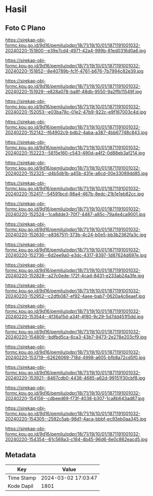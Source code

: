 # Hasil

## Foto C Plano

https://sirekap-obj-formc.kpu.go.id/9d16/pemilu/pdpr/18/71/19/10/01/1871191001032-20240220-151800--e39e7cd4-4971-42a4-999b-81ed0316d0a6.jpg

https://sirekap-obj-formc.kpu.go.id/9d16/pemilu/pdpr/18/71/19/10/01/1871191001032-20240220-151852--8e40789b-fc1f-4761-b676-7b7994c82e39.jpg

https://sirekap-obj-formc.kpu.go.id/9d16/pemilu/pdpr/18/71/19/10/01/1871191001032-20240220-151929--e828a078-ba8f-48db-9550-9a2ffb11549f.jpg

https://sirekap-obj-formc.kpu.go.id/9d16/pemilu/pdpr/18/71/19/10/01/1871191001032-20240220-152053--e03ba78c-01e2-47b9-922c-e9f167003c4d.jpg

https://sirekap-obj-formc.kpu.go.id/9d16/pemilu/pdpr/18/71/19/10/01/1871191001032-20240220-152142--f64902c9-bdb2-4aba-a387-4bb67748c843.jpg

https://sirekap-obj-formc.kpu.go.id/9d16/pemilu/pdpr/18/71/19/10/01/1871191001032-20240220-152223--5815e160-c543-490d-a4f2-0d88eb3af214.jpg

https://sirekap-obj-formc.kpu.go.id/9d16/pemilu/pdpr/18/71/19/10/01/1871191001032-20240220-152325--d4b5db1b-a45b-431e-a6cd-00e33089dd85.jpg

https://sirekap-obj-formc.kpu.go.id/9d16/pemilu/pdpr/18/71/19/10/01/1871191001032-20240220-152417--54591bcd-98a4-467b-8edc-21b1e1eb82cc.jpg

https://sirekap-obj-formc.kpu.go.id/9d16/pemilu/pdpr/18/71/19/10/01/1871191001032-20240220-152524--1ca8dde3-70f7-4487-a85c-79a4e4ca9001.jpg

https://sirekap-obj-formc.kpu.go.id/9d16/pemilu/pdpr/18/71/19/10/01/1871191001032-20240220-152630--e8367511-373b-4c24-b0e5-bb3b2362fa3c.jpg

https://sirekap-obj-formc.kpu.go.id/9d16/pemilu/pdpr/18/71/19/10/01/1871191001032-20240220-152736--6d2ee9a0-e3dc-4317-8397-1d87624d697e.jpg

https://sirekap-obj-formc.kpu.go.id/9d16/pemilu/pdpr/18/71/19/10/01/1871191001032-20240220-152828--a27c0ede-172f-4cad-8431-e233ab24a3fe.jpg

https://sirekap-obj-formc.kpu.go.id/9d16/pemilu/pdpr/18/71/19/10/01/1871191001032-20240220-152952--c2dfb087-ef92-4aee-bab7-0620a4c6eaef.jpg

https://sirekap-obj-formc.kpu.go.id/9d16/pemilu/pdpr/18/71/19/10/01/1871191001032-20240220-153544--4f36a15d-a34f-4f80-9c29-5d7dd451f5dd.jpg

https://sirekap-obj-formc.kpu.go.id/9d16/pemilu/pdpr/18/71/19/10/01/1871191001032-20240220-154809--bdfbd5ca-6ca3-43b7-9473-2e278e203cf9.jpg

https://sirekap-obj-formc.kpu.go.id/9d16/pemilu/pdpr/18/71/19/10/01/1871191001032-20240220-153719--62626069-718d-4998-a605-bfb8a72cd5f0.jpg

https://sirekap-obj-formc.kpu.go.id/9d16/pemilu/pdpr/18/71/19/10/01/1871191001032-20240220-153921--8467cdb0-4438-4685-a62d-99151f30cbf8.jpg

https://sirekap-obj-formc.kpu.go.id/9d16/pemilu/pdpr/18/71/19/10/01/1871191001032-20240220-154156--cdbeed69-f73f-4038-b307-1ca8b643ad87.jpg

https://sirekap-obj-formc.kpu.go.id/9d16/pemilu/pdpr/18/71/19/10/01/1871191001032-20240220-154305--2592c5ab-98d1-4aca-bbbf-ec93eb0aa345.jpg

https://sirekap-obj-formc.kpu.go.id/9d16/pemilu/pdpr/18/71/19/10/01/1871191001032-20240220-154354--61c568a3-c184-4b45-96d6-6e0c862eacd5.jpg


## Metadata

| Key        | Value               |
| ---------- | ------------------- |
| Time Stamp | 2024-03-02 17:03:47 |
| Kode Dapil | 1801                |



